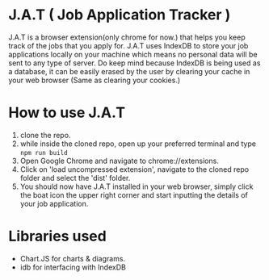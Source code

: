 # J.A.T ( Job Application Tracker )

J.A.T is a browser extension(only chrome for now.) that helps you keep track of the jobs that you apply for.
J.A.T uses IndexDB to store your job applications locally on your machine which means no personal data will be sent to any type of server.
Do keep mind because IndexDB is being used as a database, it can be easily erased by the user by clearing your cache in your web browser (Same as clearing your cookies.)

# How to use J.A.T
1. clone the repo.
2. while inside the cloned repo, open up your preferred terminal and type ```npm run build```
3. Open Google Chrome and navigate to chrome://extensions.
4. Click on 'load uncompressed extension', navigate to the cloned repo folder and select the 'dist' folder.
5. You should now have J.A.T installed in your web browser, simply click the boat icon the upper right corner and start inputting the details of your job application.

# Libraries used
-  Chart.JS for charts & diagrams.
-  idb for interfacing with IndexDB
